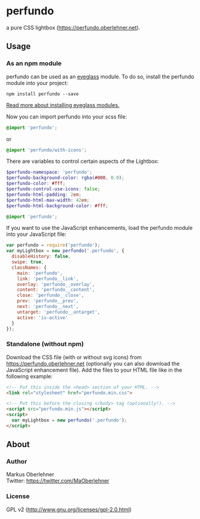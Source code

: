 # perfundo
a pure CSS lightbox (https://perfundo.oberlehner.net).

## Usage
### As an npm module
perfundo can be used as an [eyeglass](https://github.com/sass-eyeglass/eyeglass)
module. To do so, install the perfundo module into your project:
```
npm install perfundo --save
```
[Read more about installing eyeglass modules.](https://github.com/sass-eyeglass/eyeglass#adding-eyeglass-modules-to-your-project)

Now you can import perfundo into your scss file:
```scss
@import 'perfundo';
```
or
```scss
@import 'perfundo/with-icons';
```

There are variables to control certain aspects of the Lightbox:
```scss
$perfundo-namespace: 'perfundo';
$perfundo-background-color: rgba(#000, 0.9);
$perfundo-color: #fff;
$perfundo-control-use-icons: false;
$perfundo-html-padding: 2em;
$perfundo-html-max-width: 42em;
$perfundo-html-background-color: #fff;

@import 'perfundo';
```

If you want to use the JavaScript enhancements, load the perfundo module into
your JavaScript file:
```js
var perfundo = require('perfundo');
var myLightbox = new perfundo('.perfundo', {
  disableHistory: false,
  swipe: true,
  classNames: {
    main: 'perfundo',
    link: 'perfundo__link',
    overlay: 'perfundo__overlay',
    content: 'perfundo__content',
    close: 'perfundo__close',
    prev: 'perfundo__prev',
    next: 'perfundo__next',
    untarget: 'perfundo__untarget',
    active: 'is-active'
  }
});
```

### Standalone (without npm)
Download the CSS file (with or without svg icons) from
https://perfundo.oberlehner.net (optionally you can also download the
JavaScript enhancement file). Add the files to your HTML file like in the
following example:
```html
<!-- Put this inside the <head> section of your HTML. -->
<link rel="stylesheet" href="perfundo.min.css">

<!-- Put this before the closing </body> tag (optionally!). -->
<script src="perfundo.min.js"></script>
<script>
  var myLightbox = new perfundo('.perfundo');
</script>
```

## About
### Author
Markus Oberlehner  
Twitter: https://twitter.com/MaOberlehner

### License
GPL v2 (http://www.gnu.org/licenses/gpl-2.0.html)

